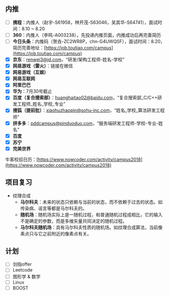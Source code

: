 ## 内推
- [ ] **携程**：内推人（赵宇-S61958，林开茂-S63046，吴其华-S64741），面试时间：8.10 ~ 8.20
- [ ] **360**：内推人（李鸣-A003238），先投递内推页面，内推成功后再完善简历
- [ ] **今日头条**：内推码（贺垚-ZC2WR8P，chn-G4UWQSF），面试时间：8.20，简历完善地址：[https://job.toutiao.com/campus](https://job.toutiao.com/campus)
- [x] **京东**：[renwei3@jd.com](renwei3@jd.com)，“研发/架构工程师-姓名-学校”
- [x] **网易游戏（雷火）**：链接在微信
- [x] **网易游戏（互娱）**
- [x] **网易互联网**
- [x] **阿里巴巴**
- [x] **华为**：7月30号截止
- [x] **百度（复合搜索部）**：[huanghaitao02@baidu.com](huanghaitao02@baidu.com)，“复合搜索部\_C/C++研发工程师\_姓名\_学校\_专业”
- [x] **搜狐（提前批）**：[xiaohuzhaopin@sohu-inc.com](xiaohuzhaopin@sohu-inc.com)，“姓名\_学校\_算法研发工程师”
- [x] **拼多多**：[pddcampus@pinduoduo.com](pddcampus@pinduoduo.com)，“服务端研发工程师-学校-专业-姓名”
- [x] **百度**
- [x] **苏宁**
- [x] **完美世界**

牛客校招日历：[https://www.nowcoder.com/activity/campus2018](https://www.nowcoder.com/activity/campus2018)

## 项目复习
* 纹理合成
    - **马尔科夫**：未来的状态只依赖与当前的状态，而不依赖于过去的状态。如传染病、谣言等都是马尔科夫的。
    - **随机场**：随机场实际上是一随机过程，和普通随机过程成相比，它的输入不是确定的参数，而是多维矢量共同决定的随机过程。
    - **马尔科夫随机场**：具有马尔科夫性质的随机场。如纹理合成算法，当前像素点只与它之前附近的像素点有关。

## 计划
- [ ] 剑指offer
- [ ] Leetcode
- [ ] 图形学 & 数学
- [ ] Linux
- [ ] BOOST
